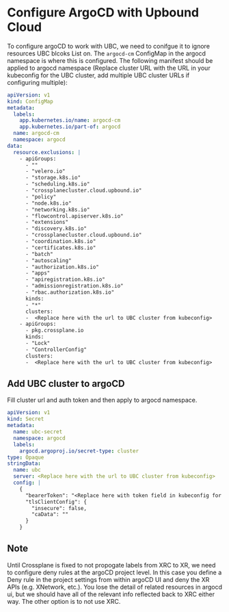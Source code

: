 # Configure ArgoCD with Upbound Cloud
To configure argoCD to work with UBC, we need to conifgue it to ignore resources UBC blcoks List on. The `argocd-cm` ConfigMap in the
argocd namespace is where this is configured. The following manifest should be applied to argocd namespace (Replace cluster URL with the URL in your kubeconfig for the UBC cluster, add multiple UBC cluster URLs if configuring multiple):

```yaml
apiVersion: v1
kind: ConfigMap
metadata:
  labels:
    app.kubernetes.io/name: argocd-cm
    app.kubernetes.io/part-of: argocd
  name: argocd-cm
  namespace: argocd
data:
  resource.exclusions: |
    - apiGroups:
      - ""
      - "velero.io"
      - "storage.k8s.io"
      - "scheduling.k8s.io"
      - "crossplanecluster.cloud.upbound.io"
      - "policy"
      - "node.k8s.io"
      - "networking.k8s.io"
      - "flowcontrol.apiserver.k8s.io"
      - "extensions"
      - "discovery.k8s.io"
      - "crossplanecluster.cloud.upbound.io"
      - "coordination.k8s.io"
      - "certificates.k8s.io"
      - "batch"
      - "autoscaling"
      - "authorization.k8s.io"
      - "apps"
      - "apiregistration.k8s.io"
      - "admissionregistration.k8s.io"
      - "rbac.authorization.k8s.io"
      kinds:
      - "*"
      clusters:
      -  <Replace here with the url to UBC cluster from kubeconfig>
    - apiGroups:
      - pkg.crossplane.io
      kinds:
      - "Lock"
      - "ControllerConfig"
      clusters:
      -  <Replace here with the url to UBC cluster from kubeconfig>
  ```
  
## Add UBC cluster to argoCD
Fill cluster url and auth token and then apply to argocd namespace.

  
```yaml
apiVersion: v1
kind: Secret
metadata:
  name: ubc-secret
  namespace: argocd
  labels:
    argocd.argoproj.io/secret-type: cluster
type: Opaque
stringData:
  name: ubc
  server: <Replace here with the url to UBC cluster from kubeconfig>
  config: |
    {
      "bearerToken": "<Replace here with token field in kubeconfig for UBC context>",
      "tlsClientConfig": {
        "insecure": false,
        "caData": ""
      }
    }
```

## Note
Until Crossplane is fixed to not propogate labels from XRC to XR, we need to configure deny rules at the argoCD project level. In
this case you define a Deny rule in the project settings from within argoCD UI and deny the XR APIs (e.g. XNetwork, etc.). You lose the detail of related resources in argocd ui, but we should have all of the relevant info reflected back to XRC either way. The other option is to not use XRC.
